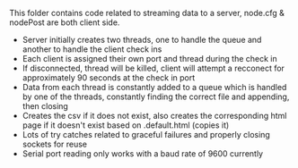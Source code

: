 This folder contains code related to streaming data to a server, node.cfg & nodePost are both client side.

- Server initially creates two threads, one to handle the queue and another to handle the client check ins
- Each client is assigned their own port and thread during the check in
- If disconnected, thread will be killed, client will attempt a recconect for approximately 90 seconds at the check in port
- Data from each thread is constantly added to a queue which is handled by one of the threads, constantly finding the correct file and appending, then closing
- Creates the csv if it does not exist, also creates the corresponding html page if it doesn't exist based on .default.html (copies it)
- Lots of try catches related to graceful failures and properly closing sockets for reuse
- Serial port reading only works with a baud rate of 9600 currently
